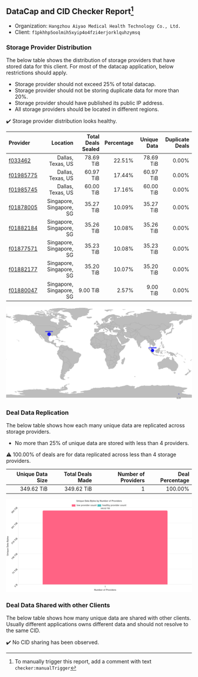 ## DataCap and CID Checker Report[^1]
 - Organization: `Hangzhou Aiyao Medical Health Technology Co., Ltd.`
 - Client: `f1pkhhp5oolmih5xyip4o4fzi4erjorklquhzymsq`
### Storage Provider Distribution
The below table shows the distribution of storage providers that have stored data for this client.
For most of the datacap application, below restrictions should apply.
 - Storage provider should not exceed 25% of total datacap.
 - Storage provider should not be storing duplicate data for more than 20%.
 - Storage provider should have published its public IP address.
 - All storage providers should be located in different regions.

✔️ Storage provider distribution looks healthy.

| Provider                                              |                 Location | Total Deals Sealed | Percentage | Unique Data | Duplicate Deals |
| :---------------------------------------------------- | -----------------------: | -----------------: | ---------: | ----------: | --------------: |
| [f033462](https://filfox.info/en/address/f033462)     |        Dallas, Texas, US |          78.69 TiB |     22.51% |   78.69 TiB |           0.00% |
| [f01985775](https://filfox.info/en/address/f01985775) |        Dallas, Texas, US |          60.97 TiB |     17.44% |   60.97 TiB |           0.00% |
| [f01985745](https://filfox.info/en/address/f01985745) |        Dallas, Texas, US |          60.00 TiB |     17.16% |   60.00 TiB |           0.00% |
| [f01878005](https://filfox.info/en/address/f01878005) | Singapore, Singapore, SG |          35.27 TiB |     10.09% |   35.27 TiB |           0.00% |
| [f01882184](https://filfox.info/en/address/f01882184) | Singapore, Singapore, SG |          35.26 TiB |     10.08% |   35.26 TiB |           0.00% |
| [f01877571](https://filfox.info/en/address/f01877571) | Singapore, Singapore, SG |          35.23 TiB |     10.08% |   35.23 TiB |           0.00% |
| [f01882177](https://filfox.info/en/address/f01882177) | Singapore, Singapore, SG |          35.20 TiB |     10.07% |   35.20 TiB |           0.00% |
| [f01880047](https://filfox.info/en/address/f01880047) | Singapore, Singapore, SG |           9.00 TiB |      2.57% |    9.00 TiB |           0.00% |

![Provider Distribution](https://raw.githubusercontent.com/data-preservation-programs/filplus-checker-assets/main/filecoin-project/filecoin-plus-large-datasets/issues/440/1671008381007.png)
### Deal Data Replication
The below table shows how each many unique data are replicated across storage providers.
- No more than 25% of unique data are stored with less than 4 providers.

⚠️ 100.00% of deals are for data replicated across less than 4 storage providers.

| Unique Data Size | Total Deals Made | Number of Providers | Deal Percentage |
| ---------------: | ---------------: | ------------------: | --------------: |
|       349.62 TiB |       349.62 TiB |                   1 |         100.00% |

![Replication Distribution](https://raw.githubusercontent.com/data-preservation-programs/filplus-checker-assets/main/filecoin-project/filecoin-plus-large-datasets/issues/440/1671008381531.png)
### Deal Data Shared with other Clients
The below table shows how many unique data are shared with other clients.
Usually different applications owns different data and should not resolve to the same CID.

✔️ No CID sharing has been observed.

[^1]: To manually trigger this report, add a comment with text `checker:manualTrigger`
